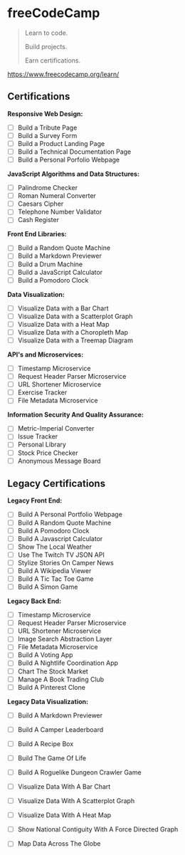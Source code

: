 # freeCodeCamp

> Learn to code.
>
> Build projects.
>
> Earn certifications.

https://www.freecodecamp.org/learn/

## Certifications

**Responsive Web Design:**

- [ ] Build a Tribute Page
- [ ] Build a Survey Form
- [ ] Build a Product Landing Page
- [ ] Build a Technical Documentation Page
- [ ] Build a Personal Porfolio Webpage

**JavaScript Algorithms and Data Structures:**

- [ ] Palindrome Checker
- [ ] Roman Numeral Converter
- [ ] Caesars Cipher
- [ ] Telephone Number Validator
- [ ] Cash Register

**Front End Libraries:**

- [ ] Build a Random Quote Machine
- [ ] Build a Markdown Previewer
- [ ] Build a Drum Machine
- [ ] Build a JavaScript Calculator
- [ ] Build a Pomodoro Clock

**Data Visualization:**

- [ ] Visualize Data with a Bar Chart
- [ ] Visualize Data with a Scatterplot Graph
- [ ] Visualize Data with a Heat Map
- [ ] Visualize Data with a Choropleth Map
- [ ] Visualize Data with a Treemap Diagram

**API's and Microservices:**

- [ ] Timestamp Microservice
- [ ] Request Header Parser Microservice
- [ ] URL Shortener Microservice
- [ ] Exercise Tracker
- [ ] File Metadata Microservice

**Information Security And Quality Assurance:**

- [ ] Metric-Imperial Converter
- [ ] Issue Tracker
- [ ] Personal Library
- [ ] Stock Price Checker
- [ ] Anonymous Message Board

## Legacy Certifications

**Legacy Front End:**

- [ ] Build A Personal Portfolio Webpage
- [ ] Build A Random Quote Machine
- [ ] Build A Pomodoro Clock
- [ ] Build A Javascript Calculator
- [ ] Show The Local Weather
- [ ] Use The Twitch TV JSON API
- [ ] Stylize Stories On Camper News
- [ ] Build A Wikipedia Viewer
- [ ] Build A Tic Tac Toe Game
- [ ] Build A Simon Game

**Legacy Back End:**

- [ ] Timestamp Microservice
- [ ] Request Header Parser Microservice
- [ ] URL Shortener Microservice
- [ ] Image Search Abstraction Layer
- [ ] File Metadata Microservice
- [ ] Build A Voting App
- [ ] Build A Nightlife Coordination App
- [ ] Chart The Stock Market
- [ ] Manage A Book Trading Club
- [ ] Build A Pinterest Clone

**Legacy Data Visualization:**

- [ ] Build A Markdown Previewer
- [ ] Build A Camper Leaderboard
- [ ] Build A Recipe Box
- [ ] Build The Game Of Life
- [ ] Build A Roguelike Dungeon Crawler Game
- [ ] Visualize Data With A Bar Chart
- [ ] Visualize Data With A Scatterplot Graph
- [ ] Visualize Data With A Heat Map
- [ ] Show National Contiguity With A Force Directed Graph
- [ ] Map Data Across The Globe



